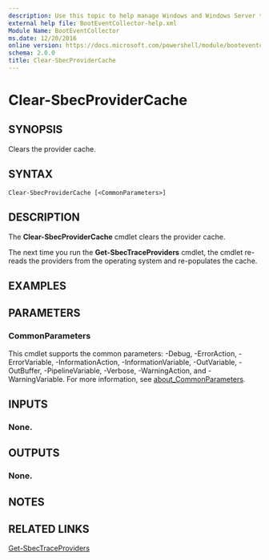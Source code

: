 ```yaml
---
description: Use this topic to help manage Windows and Windows Server technologies with Windows PowerShell.
external help file: BootEventCollector-help.xml
Module Name: BootEventCollector
ms.date: 12/20/2016
online version: https://docs.microsoft.com/powershell/module/booteventcollector/clear-sbecprovidercache?view=windowsserver2022-ps&wt.mc_id=ps-gethelp
schema: 2.0.0
title: Clear-SbecProviderCache
---
```


# Clear-SbecProviderCache

## SYNOPSIS
Clears the provider cache.

## SYNTAX

```
Clear-SbecProviderCache [<CommonParameters>]
```

## DESCRIPTION
The **Clear-SbecProviderCache** cmdlet clears the provider cache.

The next time you run the **Get-SbecTraceProviders** cmdlet, the cmdlet re-reads the providers from the operating system and re-populates the cache.

## EXAMPLES


## PARAMETERS

### CommonParameters
This cmdlet supports the common parameters: -Debug, -ErrorAction, -ErrorVariable, -InformationAction, -InformationVariable, -OutVariable, -OutBuffer, -PipelineVariable, -Verbose, -WarningAction, and -WarningVariable. For more information, see [about_CommonParameters](https://go.microsoft.com/fwlink/?LinkID=113216).

## INPUTS

### None.

## OUTPUTS

### None.

## NOTES

## RELATED LINKS

[Get-SbecTraceProviders](./Get-SbecTraceProviders.md)

